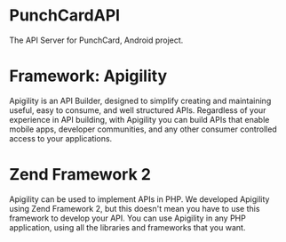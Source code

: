 # PunchCardAPI
The API Server for PunchCard, Android project. 

# Framework: Apigility
Apigility is an API Builder, designed to simplify creating and maintaining useful, easy to consume, and well structured APIs. Regardless of your experience in API building, with Apigility you can build APIs that enable mobile apps, developer communities, and any other consumer controlled access to your applications.

# Zend Framework 2
Apigility can be used to implement APIs in PHP. We developed Apigility using Zend Framework 2, but this doesn't mean you have to use this framework to develop your API. You can use Apigility in any PHP application, using all the libraries and frameworks that you want.

